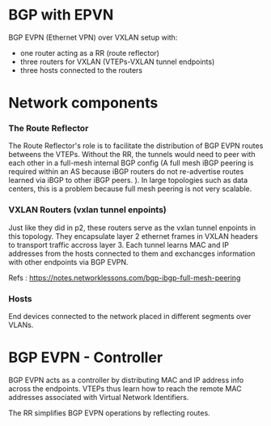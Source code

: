 # BGP with EPVN

BGP EVPN (Ethernet VPN) over VXLAN setup with:
- one router acting as a RR (route reflector)
- three routers for VXLAN (VTEPs-VXLAN tunnel endpoints)
- three hosts connected to the routers 

# Network components
### The Route Reflector 
The Route Reflector's role is to facilitate the distribution of BGP EVPN routes betweens the VTEPs.
Without the RR, the tunnels would need to peer with each other in a full-mesh internal BGP config (A full mesh iBGP peering is required within an AS because iBGP routers do not re-advertise routes learned via iBGP to other iBGP peers. ).
In large topologies such as data centers, this is a problem because full mesh peering is not very scalable.

### VXLAN Routers (vxlan tunnel enpoints)
Just like they did in p2, these routers serve as the vxlan tunnel enpoints in this topology. They encapsulate layer 2 ethernet frames in VXLAN headers to transport traffic accross layer 3.
Each tunnel learns MAC and IP addresses from the hosts connected to them and exchancges information with other endpoints via BGP EVPN.

Refs : https://notes.networklessons.com/bgp-ibgp-full-mesh-peering

### Hosts
End devices connected to the network placed in different segments over VLANs.

# BGP EVPN - Controller
BGP EVPN acts as a controller by distributing MAC and IP address info across the endpoints.
VTEPs thus learn how to reach the remote MAC addresses associated with Virtual Network Identifiers. 

The RR simplifies BGP EVPN operations by reflecting routes.
